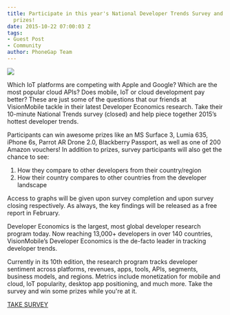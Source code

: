 ```yaml
---
title: Participate in this year's National Developer Trends Survey and win some cool
  prizes!
date: 2015-10-22 07:00:03 Z
tags:
- Guest Post
- Community
author: PhoneGap Team
---
```


![](/blog/uploads/2015-10/developersurvey.jpg)

Which IoT platforms are competing with Apple and Google?
Which are the most popular cloud APIs? Does mobile, IoT or cloud development pay better? These are just some of the questions that our friends at VisionMobile tackle in their latest Developer Economics research. Take their 10-minute National Trends survey (closed) and help piece together 2015’s hottest developer trends.

Participants can win awesome prizes like an MS Surface 3, Lumia 635, iPhone 6s, Parrot AR Drone 2.0, Blackberry Passport, as well as one of 200 Amazon vouchers! In addition to prizes, survey participants will also get the chance to see:

1. How they compare to other developers from their country/region
1. How their country compares to other countries from the developer landscape

Access to graphs will be given upon survey completion and upon survey closing respectively. As always, the key findings will be released as a free report in February.

Developer Economics is the largest, most global developer research program today. Now reaching 13,000+ developers in over 140 countries, VisionMobile’s Developer Economics is the de-facto leader in tracking developer trends.

Currently in its 10th edition, the research program tracks developer sentiment across platforms, revenues, apps, tools, APIs, segments, business models, and regions. Metrics include monetization for mobile and cloud, IoT popularity, desktop app positioning, and much more. Take the survey and win some prizes while you're at it.

[TAKE SURVEY](http://vmob.me/DE1Q16Adobe)
